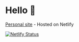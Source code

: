 # Hello 👋

[Personal site](https://www.eointraynor.com/) - Hosted on Netlify

[![Netlify Status](https://api.netlify.com/api/v1/badges/0c25ea40-c9d2-41a2-9de0-4d27245f0adf/deploy-status)](https://app.netlify.com/sites/eointraynor/deploys)
